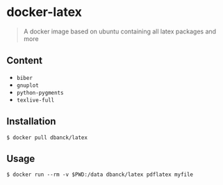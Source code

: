 # docker-latex

> A docker image based on ubuntu containing all latex packages and more


## Content

* `biber`
* `gnuplot`
* `python-pygments`
* `texlive-full`


## Installation

```
$ docker pull dbanck/latex
```


## Usage

```
$ docker run --rm -v $PWD:/data dbanck/latex pdflatex myfile
```

